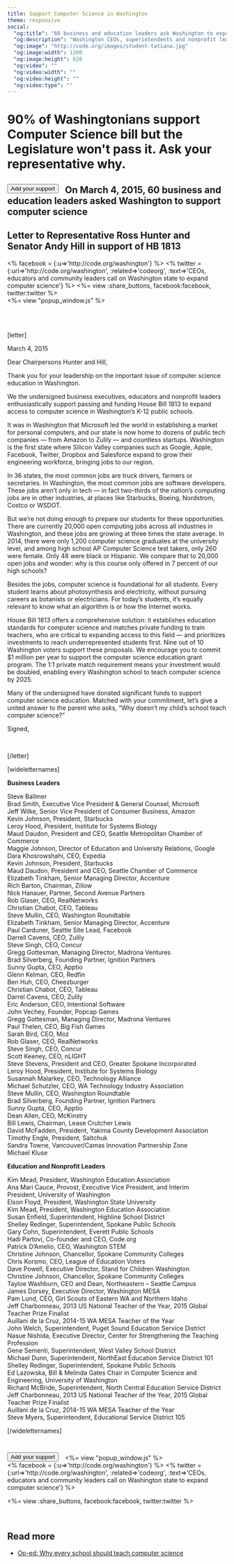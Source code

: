 ```yaml
---
title: Support Computer Science in Washington
theme: responsive
social:
  "og:title": "60 business and education leaders ask Washington to expand computer science"
  "og:description": "Washington CEOs, superintendents and nonprofit leaders unite around comprehensive legislation. In a letter, they urge Washington state to help schools catch up to 21st century demands."
  "og:image": "http://code.org/images/student-tatiana.jpg"
  "og:image:width": 1200
  "og:image:height": 628
  "og:video": ""
  "og:video:width": ""
  "og:video:height": ""
  "og:video:type": ""
---
```


# 90% of Washingtonians support Computer Science bill but the Legislature won't pass it. Ask your representative why.

<div style="float: left; margin-right: 15px;">
<a href="http://www.congressweb.com/Code/11"><button style="margin-top: 10px;">Add your support</button></a>
</div>


## On March 4, 2015, 60 business and education leaders asked Washington to support computer science

## Letter to Representative Ross Hunter and Senator Andy Hill in support of HB 1813

<div style="float: left;">
<% facebook = {:u=>'http://code.org/washington'} %>
<% twitter = {:url=>'http://code.org/washington', :related=>'codeorg', :text=>'CEOs, educators and community leaders call on Washington state to expand computer science'} %>
<%= view :share_buttons, facebook:facebook, twitter:twitter %>
</div>

<%= view "popup_window.js" %>

<br style="clear: both;">

<br />

[letter]

March 4, 2015

Dear Chairpersons Hunter and Hill,


Thank you for your leadership on the important issue of computer science education in Washington.

We the undersigned business executives, educators and nonprofit leaders enthusiastically support passing and funding House Bill 1813 to expand access to computer science in Washington’s K-12 public schools. 

It was in Washington that Microsoft led the world in establishing a market for personal computers, and our state is now home to dozens of public tech companies — from Amazon to Zulily — and countless startups. Washington is the first state where Silicon Valley companies such as Google, Apple, Facebook, Twitter, Dropbox and Salesforce expand to grow their engineering workforce, bringing jobs to our region. 

In 36 states, the most common jobs are truck drivers, farmers or secretaries. In Washington, the most common jobs are software developers. These jobs aren’t only in tech &mdash; in fact two-thirds of the nation’s computing jobs are in other industries, at places like Starbucks, Boeing, Nordstrom, Costco or WSDOT. 

But we’re not doing enough to prepare our students for these opportunities. There are currently 20,000 open computing jobs across all industries in Washington, and these jobs are growing at three times the state average. In 2014, there were only 1,200 computer science graduates at the university level, and among high school AP Computer Science test takers, only 260 were female. Only 48 were black or Hispanic. We compare that to 20,000 open jobs and wonder: why is this course only offered in 7 percent of our high schools?

Besides the jobs, computer science is foundational for all students. Every student learns about photosynthesis and electricity, without pursuing careers as botanists or electricians. For today’s students, it’s equally relevant to know what an algorithm is or how the Internet works.

House Bill 1813 offers a comprehensive solution: it establishes education standards for computer science and matches private funding to train teachers, who are critical to expanding access to this field — and prioritizes investments to reach underrepresented students first. Nine out of 10 Washington voters support these proposals. We encourage you to commit $1 million per year to support the computer science education grant program. The 1:1 private match requirement means your investment would be doubled, enabling every Washington school to teach computer science by 2025.

Many of the undersigned have donated significant funds to support computer science education. Matched with your commitment, let’s give a united answer to the parent who asks, “Why doesn’t my child’s school teach computer science?”

Signed, 

<br />

[/letter]

[wideletternames]

**Business Leaders**

Steve Ballmer<br />
Brad Smith, Executive Vice President & General Counsel, Microsoft<br />
Jeff Wilke, Senior Vice President of Consumer Business, Amazon<br />
Kevin Johnson, President, Starbucks<br />
Leroy Hood, President, Institute for Systems Biology<br />
Maud Daudon, President and CEO, Seattle Metropolitan Chamber of Commerce<br />
Maggie Johnson, Director of Education and University Relations, Google<br />
Dara Khosrowshahi, CEO, Expedia<br />
Kevin Johnson, President, Starbucks<br />
Maud Daudon, President and CEO, Seattle Chamber of Commerce<br />
Elizabeth Tinkham, Senior Managing Director, Accenture<br />
Rich Barton, Chairman, Zillow<br />
Nick Hanauer, Partner, Second Avenue Partners<br />
Rob Glaser, CEO, RealNetworks<br />
Christian Chabot, CEO, Tableau<br />
Steve Mullin, CEO, Washington Roundtable<br />
Elizabeth Tinkham, Senior Managing Director, Accenture<br />
Paul Carduner, Seattle Site Lead, Facebook<br />
Darrell Cavens, CEO, Zulily<br />
Steve Singh, CEO, Concur<br />
Gregg Gottesman, Managing Director, Madrona Ventures<br />
Brad Silverberg, Founding Partner, Ignition Partners<br />
Sunny Gupta, CEO, Apptio<br />
Glenn Kelman, CEO, Redfin<br />
Ben Huh, CEO, Cheezburger<br />
Christian Chabot, CEO, Tableau<br />
Darrel Cavens, CEO, Zulily<br />
Eric Anderson, CEO, Intentional Software<br />
John Vechey, Founder, Popcap Games<br />
Gregg Gottesman, Managing Director, Madrona Ventures<br />
Paul Thelen, CEO, Big Fish Games<br />
Sarah Bird, CEO, Moz<br />
Rob Glaser, CEO, RealNetworks<br />
Steve Singh, CEO, Concur<br />
Scott Keeney, CEO, nLIGHT<br />
Steve Stevens, President and CEO, Greater Spokane Incorporated<br />
Leroy Hood, President, Institute for Systems Biology<br />
Susannah Malarkey, CEO, Technology Alliance<br />
Michael Schutzler, CEO, WA Technology Industry Association<br />
Steve Mullin, CEO, Washington Roundtable<br />
Brad Silverberg, Founding Partner, Ignition Partners<br />
Sunny Gupta, CEO, Apptio<br />
Dean Allen, CEO, McKinstry<br />
Bill Lewis, Chairman, Lease Crutcher Lewis<br />
David McFadden, President, Yakima County Development Association<br />
Timothy Engle, President, Saltchuk<br />
Sandra Towne, Vancouver/Camas Innovation Partnership Zone<br />
Michael Kluse

**Education and Nonprofit Leaders**

Kim Mead, President, Washington Education Association<br />
Ana Mari Cauce, Provost, Executive Vice President, and Interim <br />
President, University of Washington<br />
Elson Floyd, President, Washington State University<br />
Kim Mead, President, Washington Education Association<br />
Susan Enfield, Superintendent, Highline School District<br />
Shelley Redinger, Superintendent, Spokane Public Schools<br />
Gary Cohn, Superintendent, Everett Public Schools<br />
Hadi Partovi, Co-founder and CEO, Code.org<br />
Patrick D’Amelio, CEO, Washington STEM<br />
Christine Johnson, Chancellor, Spokane Community Colleges<br />
Chris Korsmo, CEO, League of Education Voters<br />
Dave Powell, Executive Director, Stand for Children Washington<br />
Christine Johnson, Chancellor, Spokane Community Colleges<br />
Tayloe Washburn, CEO and Dean, Northeastern – Seattle Campus<br />
James Dorsey, Executive Director, Washington MESA<br />
Pam Lund, CEO, Girl Scouts of Eastern WA and Northern Idaho<br />
Jeff Charbonneau, 2013 US National Teacher of the Year, 2015 Global Teacher Prize Finalist<br />
Auillani de la Cruz, 2014-15 WA MESA Teacher of the Year<br /> 
John Welch, Superintendent, Puget Sound Education Service District<br />
Nasue Nishida, Executive Director, Center for Strengthening the Teaching Profession<br />
Gene Sementi, Superintendent, West Valley School District<br />
Michael Dunn, Superintendent, NorthEast Education Service District 101<br />
Shelley Redinger, Superintendent, Spokane Public Schools<br />
Ed Lazowska, Bill & Melinda Gates Chair in Computer Science and Engineering, University of Washington<br />
Richard McBride, Superintendent, North Central Education Service District<br />
Jeff Charbonneau, 2013 US National Teacher of the Year, 2015 Global Teacher Prize Finalist<br />
Auillani de la Cruz, 2014-15 WA MESA Teacher of the Year<br /> 
Steve Myers, Superintendent, Educational Service District 105

[/wideletternames]

<br />

<div style="float: left; margin-right: 15px;">
<a href="http://www.congressweb.com/Code/11"><button style="margin-top: 10px;">Add your support</button></a>
</div>
<div style="float: left;">
<% facebook = {:u=>'http://code.org/washington'} %>
<% twitter = {:url=>'http://code.org/washington', :related=>'codeorg', :text=>'CEOs, educators and community leaders call on Washington state to expand computer science'} %>

<%= view :share_buttons, facebook:facebook, twitter:twitter %>
</div>

<%= view "popup_window.js" %>

<br style="clear: both;">

<br />

## Read more
- [Op-ed: Why every school should teach computer science](http://www.seattletimes.com/opinion/why-we-need-to-teach-all-students-computer-science-skills/)

